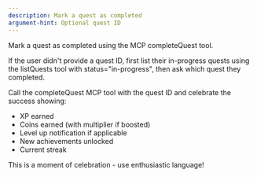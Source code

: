 ```yaml
---
description: Mark a quest as completed
argument-hint: Optional quest ID
---
```


Mark a quest as completed using the MCP completeQuest tool.

If the user didn't provide a quest ID, first list their in-progress quests using the listQuests tool with status="in-progress", then ask which quest they completed.

Call the completeQuest MCP tool with the quest ID and celebrate the success showing:
- XP earned
- Coins earned (with multiplier if boosted)
- Level up notification if applicable
- New achievements unlocked
- Current streak

This is a moment of celebration - use enthusiastic language!
